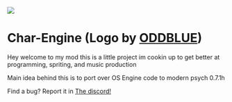 
 ![](https://vscharimagefiles.neocities.org/imgs/VSCharLogo.png)
# Char-Engine (Logo by [ODDBLUE](https://www.youtube.com/channel/UC9lI9voKG3IHdtWIm6TC08Q)) 

Hey welcome to my mod this is a little project im cookin up to get better at programming, spriting, and music production

Main idea behind this is to port over OS Engine code to modern psych 0.7.1h


Find a bug?
Report it in [The discord!](https://discord.gg/BuGUaYMtxR)

